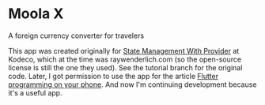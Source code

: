 # Moola X

A foreign currency converter for travelers

This app was created originally for [State Management With Provider](https://www.kodeco.com/6373413-state-management-with-provider) at Kodeco, which at the time was raywenderlich.com (so the open-source license is still the one they used). See the tutorial branch for the original code. Later, I got permission to use the app for the article [Flutter programming on your phone](https://medium.com/flutter-community/programming-on-your-phone-a2547f0e293). And now I'm continuing development because it's a useful app.

